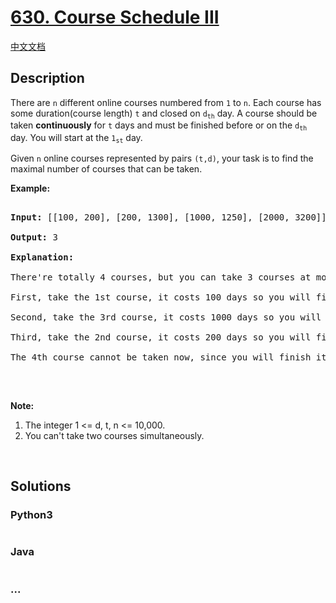 # [630. Course Schedule III](https://leetcode.com/problems/course-schedule-iii)

[中文文档](/solution/0600-0699/0630.Course%20Schedule%20III/README.md)

## Description

<p>There are <code>n</code> different online courses numbered from <code>1</code> to <code>n</code>. Each course has some duration(course length) <code>t</code> and closed on <code>d<sub>th</sub></code> day. A course should be taken <b>continuously</b> for <code>t</code> days and must be finished before or on the <code>d<sub>th</sub></code> day. You will start at the <code>1<sub>st</sub></code> day.</p>

<p>Given <code>n</code> online courses represented by pairs <code>(t,d)</code>, your task is to find the maximal number of courses that can be taken.</p>

<p><b>Example:</b></p>

<pre>

<b>Input:</b> [[100, 200], [200, 1300], [1000, 1250], [2000, 3200]]

<b>Output:</b> 3

<b>Explanation:</b> 

There&#39;re totally 4 courses, but you can take 3 courses at most:

First, take the 1st course, it costs 100 days so you will finish it on the 100th day, and ready to take the next course on the 101st day.

Second, take the 3rd course, it costs 1000 days so you will finish it on the 1100th day, and ready to take the next course on the 1101st day. 

Third, take the 2nd course, it costs 200 days so you will finish it on the 1300th day. 

The 4th course cannot be taken now, since you will finish it on the 3300th day, which exceeds the closed date.

</pre>

<p>&nbsp;</p>

<p><b>Note:</b></p>

<ol>
    <li>The integer 1 &lt;= d, t, n &lt;= 10,000.</li>
    <li>You can&#39;t take two courses simultaneously.</li>
</ol>

<p>&nbsp;</p>

## Solutions

<!-- tabs:start -->

### **Python3**

```python

```

### **Java**

```java

```

### **...**

```

```

<!-- tabs:end -->
